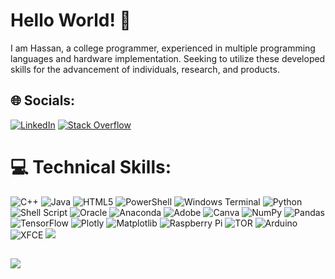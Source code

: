 # Hello World! 👋
I am Hassan, a college programmer, experienced in multiple programming languages and hardware implementation. Seeking to utilize these developed skills for the advancement of individuals, research, and products.


## 🌐 Socials:
[![LinkedIn](https://img.shields.io/badge/LinkedIn-%230077B5.svg?logo=linkedin&logoColor=white)](https://linkedin.com/in/hassan-fares) [![Stack Overflow](https://img.shields.io/badge/-Stackoverflow-FE7A16?logo=stack-overflow&logoColor=white)](https://stackoverflow.com/users/Hassan-Fares) 

# 💻 Technical Skills:
![C++](https://img.shields.io/badge/c++-%2300599C.svg?style=flat-square&logo=c%2B%2B&logoColor=white) ![Java](https://img.shields.io/badge/java-%23ED8B00.svg?style=flat-square&logo=openjdk&logoColor=white) ![HTML5](https://img.shields.io/badge/html5-%23E34F26.svg?style=flat-square&logo=html5&logoColor=white) ![PowerShell](https://img.shields.io/badge/PowerShell-%235391FE.svg?style=flat-square&logo=powershell&logoColor=white) ![Windows Terminal](https://img.shields.io/badge/Windows%20Terminal-%234D4D4D.svg?style=flat-square&logo=windows-terminal&logoColor=white) ![Python](https://img.shields.io/badge/python-3670A0?style=flat-square&logo=python&logoColor=ffdd54) ![Shell Script](https://img.shields.io/badge/shell_script-%23121011.svg?style=flat-square&logo=gnu-bash&logoColor=white) ![Oracle](https://img.shields.io/badge/Oracle-F80000?style=flat-square&logo=oracle&logoColor=white) ![Anaconda](https://img.shields.io/badge/Anaconda-%2344A833.svg?style=flat-square&logo=anaconda&logoColor=white) ![Adobe](https://img.shields.io/badge/adobe-%23FF0000.svg?style=flat-square&logo=adobe&logoColor=white) ![Canva](https://img.shields.io/badge/Canva-%2300C4CC.svg?style=flat-square&logo=Canva&logoColor=white) ![NumPy](https://img.shields.io/badge/numpy-%23013243.svg?style=flat-square&logo=numpy&logoColor=white) ![Pandas](https://img.shields.io/badge/pandas-%23150458.svg?style=flat-square&logo=pandas&logoColor=white) ![TensorFlow](https://img.shields.io/badge/TensorFlow-%23FF6F00.svg?style=flat-square&logo=TensorFlow&logoColor=white) ![Plotly](https://img.shields.io/badge/Plotly-%233F4F75.svg?style=flat-square&logo=plotly&logoColor=white) ![Matplotlib](https://img.shields.io/badge/Matplotlib-%23ffffff.svg?style=flat-square&logo=Matplotlib&logoColor=black) ![Raspberry Pi](https://img.shields.io/badge/-RaspberryPi-C51A4A?style=flat-square&logo=Raspberry-Pi) ![TOR](https://img.shields.io/badge/tor-%237E4798.svg?style=flat-square&logo=tor-project&logoColor=white) ![Arduino](https://img.shields.io/badge/-Arduino-00979D?style=flat-square&logo=Arduino&logoColor=white) ![XFCE](https://img.shields.io/badge/XFCE-%232284F2.svg?style=flat-square&logo=xfce&logoColor=white)
![](https://github-readme-streak-stats.herokuapp.com/?user=hassanfarescodes&theme=dark&hide_border=false)<br/>


##
[![](https://visitcount.itsvg.in/api?id=hassanfarescodes&icon=1&color=5)](https://visitcount.itsvg.in)

<!-- Proudly created with GPRM ( https://gprm.itsvg.in ) -->
